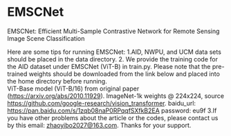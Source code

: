 # EMSCNet
EMSCNet: Efficient Multi-Sample Contrastive Network for Remote Sensing Image Scene Classification

Here are some tips for running EMSCNet:
  1.AID, NWPU, and UCM data sets should be placed in the data directory.  2. We provide the training code for the AID dataset under EMSCNet (ViT-B) in train.py. Please note that the pre-trained weights should be downloaded from the link below and placed into the home directory before running.  
     ViT-Base model (ViT-B/16) from original paper (https://arxiv.org/abs/2010.11929).
     ImageNet-1k weights @ 224x224, source https://github.com/google-research/vision_transformer.
     baidu_url: https://pan.baidu.com/s/1zqb08naP0RPqqfSXfkB2EA password: eu9f
  3.If you have other problems about the article or the codes, please contact us by this email: zhaoyibo2027@163.com. Thanks for your support.


